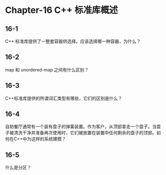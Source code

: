 # Chapter-16 C++ 标准库概述

## 16-1

C++ 标准库提供了一整套容器供选择。应该选择哪一种容器，为什么？

## 16-2

map 和 unordered-map 之间有什么区别？

## 16-3

C++标准库提供的所谓词汇类型有哪些，它们的区别是什么？

## 16-4

自助餐厅通常有一个装有盘子的弹簧装置。作为客户，从顶部拿走一个盘子。当盘子被清洗干净并准备再次使用时，它们被放置在装置中任何剩余的盘子的顶部。如何在C++中为这样的系统建模？

## 16-5

什么是分区？
